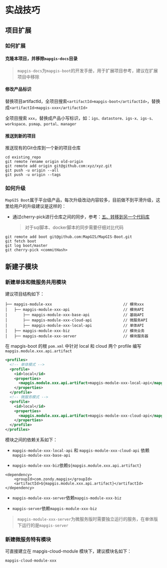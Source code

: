 # 实战技巧

## 项目扩展

### 如何扩展

#### 克隆本项目，并移除`mapgis-docs`目录
> `mapgis-docs`为`mapgis-boot`的开发手册，用于扩展项目参考，建议在扩展项目中移除
#### 修改产品标识

替换项目artifactId，全项目搜索`<artifactId>mapgis-boot</artifactId>`，替换成`<artifactId>mapgis-xxx</artifactId>`

全项目搜索 `xxx`，替换成产品小写标识，如：`igs、datastore、igs-x、igs-s、workspace、psmap、portal、manager`

#### 推送到新的项目
推送现有的Git仓库到一个新的项目仓库
```
cd existing_repo
git remote rename origin old-origin
git remote add origin git@github.com:xyz/xyz.git
git push -u origin --all
git push -u origin --tags
```

### 如何升级
`MapGIS Boot`属于平台级产品，每次升级改动内容较多，目前做不到平滑升级，这里给用户的升级建议是这样的：
- 通过cherry-pick进行仓库之间的同步，参考：[五、转移到另一个代码库](https://www.ruanyifeng.com/blog/2020/04/git-cherry-pick.html)
  >  对于sql脚本、docker脚本的同步需要仔细对比代码
```shell
git remote add boot git@github.com:MapGIS/MapGIS-Boot.git
git fetch boot
git log boot/master
git cherry-pick <commitHash>
```
## 新建子模块

### 新建单体和微服务共用模块

建议项目结构如下：

```text
├── mapgis-module-xxx                                // 模块xxx
│   ├── mapgis-module-xxx-api                        // 模块API
│       ├── mapgis-module-xxx-base-api               // 基础API
│       ├── mapgis-module-xxx-cloud-api              // 微服务API
│       ├── mapgis-module-xxx-local-api              // 单体API
│   ├── mapgis-module-xxx-biz                        // 模块业务
│   ├── mapgis-module-xxx-server                     // 模块服务器
```

在 mapgis-boot 的根 `pom.xml` 中针对 local 和 cloud 两个 profile 编写
`mapgis.module.xxx.api.artifact`

```xml
<profiles>
  <!-- 单体模式 -->
  <profile>
    <id>local</id>
    <properties>
      <mapgis.module.xxx.api.artifact>mapgis-module-xxx-local-api</mapgis.module.xxx.api.artifact>
    </properties>
  </profile>
  <!-- 微服务模式 -->
  <profile>
    <id>local</id>
    <properties>
      <mapgis.module.xxx.api.artifact>mapgis-module-xxx-cloud-api</mapgis.module.xxx.api.artifact>
    </properties>
  </profile>
</profiles>
```

模块之间的依赖关系如下：

- `mapgis-module-xxx-local-api` 和 `mapgis-module-xxx-cloud-api` 依赖 `mapgis-module-xxx-base-api`

- `mapgis-module-xxx-biz`依赖`${mapgis.module.xxx.api.artifact}`

```
<dependency>
    <groupId>com.zondy.mapgis</groupId>
    <artifactId>${mapgis.module.xxx.api.artifact}</artifactId>
</dependency>
```

- `mapgis-module-xxx-server`依赖`mapgis-module-xxx-biz`

- `mapgis-server`依赖`mapgis-module-xxx-biz`

> `mapgis-module-xxx-server`为微服务版时需要独立运行的服务，在单体版下运行的是`mapgis-server`

### 新建微服务特有模块

可直接建立在 mapgis-cloud-module 模块下，建议模块名如下：

```
mapgis-cloud-module-xxx
```
